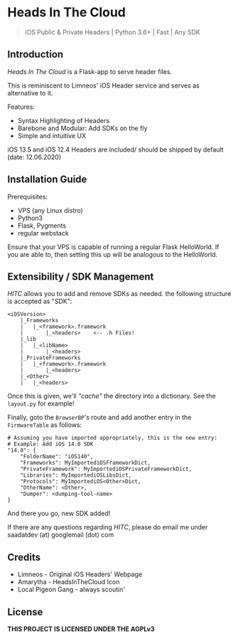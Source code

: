 # Heads In The Cloud
> iOS Public & Private Headers | Python 3.6+ | Fast | Any SDK

## Introduction
_Heads In The Cloud_ is a Flask-app to serve header files. 

This is reminiscent to Limneos' iOS Header service and serves as alternative to it.

Features:
- Syntax Highlighting of Headers
- Barebone and Modular: Add SDKs on the fly
- Simple and intuitive UX

iOS 13.5 and iOS 12.4 Headers are included/ should be shipped by default (date: 12.06.2020)
## Installation Guide
Prerequisites:
- VPS (any Linux distro)
- Python3
- Flask, Pygments
- regular webstack

Ensure that your VPS is capable of running a regular Flask HelloWorld. If you are able to, then setting this up will be analogous to the HelloWorld.
## Extensibility / SDK Management
_HITC_ allows you to add and remove SDKs as needed. the following structure is accepted as "SDK":
```
<iOSVersion>
    |_Frameworks
    |   |_<framework>.framework
    |       |_<headers>    <-- .h Files!
    |_lib
    |   |_<libName>
    |       |_<headers>
    |_PrivateFrameworks
    |   |_<framework>.framework
    |       |_<headers>
    |_<Other>
    |   |_<headers>
```
Once this is given, we'll _"cache"_ the directory into a dictionary. See the `layout.py` for example!

Finally, goto the `BrowserBP`'s route and add another entry in the `FirmwareTable` as follows:
```
# Assuming you have imported appropriately, this is the new entry:
# Example: Add iOS 14.0 SDK
"14.0": {
    "FolderName": "iOS140",
    "Frameworks": MyImportediOSFrameworkDict,
    "PrivateFramework": MyImportediOSPrivateFrameworkDict,
    "Libraries": MyImportediOSLibsDict,
    "Protocols": MyImportediOS<Other>Dict,
    "OtherName": <Other>,
    "Dumper": <dumping-tool-name>
}

```

And there you go, new SDK added!


If there are any questions regarding _HITC_, please do email me under saadatdev (at) googlemail (dot) com

## Credits
- Limneos - Original iOS Headers' Webpage
- Amarytha - HeadsInTheCloud Icon
- Local Pigeon Gang - always scoutin'

## License
**THIS PROJECT IS LICENSED UNDER THE AGPLv3**
